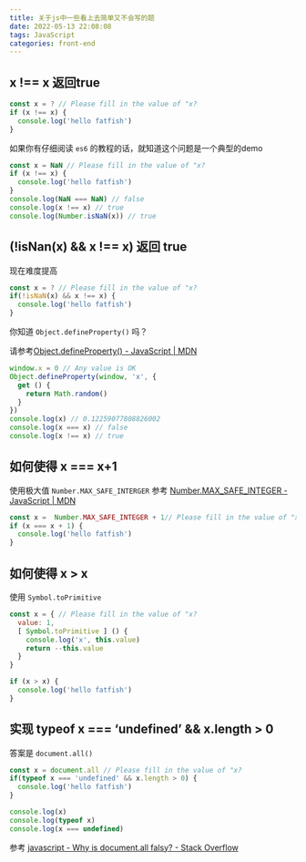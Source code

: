 ```yaml
---
title: 关于js中一些看上去简单又不会写的题
date: 2022-05-13 22:08:08
tags: JavaScript
categories: front-end
---
```

## x !== x 返回true
```js
const x = ? // Please fill in the value of "x?
if (x !== x) {
  console.log('hello fatfish')
}
```

如果你有仔细阅读 `es6` 的教程的话，就知道这个问题是一个典型的demo
```js
const x = NaN // Please fill in the value of "x?
if (x !== x) {
  console.log('hello fatfish')
}
console.log(NaN === NaN) // false
console.log(x !== x) // true
console.log(Number.isNaN(x)) // true
```

## (!isNan(x) && x !== x) 返回 true
现在难度提高
```js
const x = ? // Please fill in the value of "x?
if(!isNaN(x) && x !== x) {
  console.log('hello fatfish')
}
```

你知道 `Object.defineProperty()` 吗？

请参考[Object.defineProperty() - JavaScript | MDN](https://developer.mozilla.org/zh-CN/docs/Web/JavaScript/Reference/Global_Objects/Object/defineProperty)

```js
window.x = 0 // Any value is OK
Object.defineProperty(window, 'x', {
  get () {
    return Math.random()
  }
})
console.log(x) // 0.12259077808826002
console.log(x === x) // false
console.log(x !== x) // true
```

## 如何使得 x === x+1
使用极大值  `Number.MAX_SAFE_INTERGER` 
参考 [Number.MAX_SAFE_INTEGER - JavaScript | MDN](https://developer.mozilla.org/en-US/docs/Web/JavaScript/Reference/Global_Objects/Number/MAX_SAFE_INTEGER)

```js
const x =  Number.MAX_SAFE_INTEGER + 1// Please fill in the value of "x?
if (x === x + 1) {
  console.log('hello fatfish')
}
```

## 如何使得 x > x
 使用 `Symbol.toPrimitive` 

```js
const x = { // Please fill in the value of "x?
  value: 1,
  [ Symbol.toPrimitive ] () {
    console.log('x', this.value)
    return --this.value
  }
}

if (x > x) {
  console.log('hello fatfish')
}
```


## 实现 typeof x === ‘undefined’ && x.length > 0

答案是 `document.all()`

```js
const x = document.all // Please fill in the value of "x?
if(typeof x === 'undefined' && x.length > 0) {
  console.log('hello fatfish')
}

console.log(x)
console.log(typeof x)
console.log(x === undefined)
```


参考 [javascript - Why is document.all falsy? - Stack Overflow](https://stackoverflow.com/questions/10350142/why-is-document-all-falsy/62005426)
